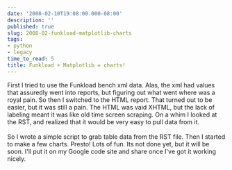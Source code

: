 ```yaml
---
date: '2008-02-10T19:08:00.000-08:00'
description: ''
published: true
slug: 2008-02-funkload-matplotlib-charts
tags:
- python
- legacy
time_to_read: 5
title: Funkload + Matplotlib = charts!
---
```


First I tried to use the Funkload bench xml data.  Alas, the xml had values that assuredly went into reports, but figuring out what went where was a royal pain.  So then I switched to the HTML report.  That turned out to be easier, but it was still a pain.  The HTML was vaid XHTML, but the lack of labeling meant it was like old time screen scraping.  On a whim I looked at the RST, and realized that it would be very easy to pull data from it.<br /><br />So I wrote a simple script to grab table data from the RST file.  Then I started to make a few charts.  Presto!  Lots of fun.  Its not done yet, but it will be soon.  I'll put it on my Google code site and share once I've got it working nicely.